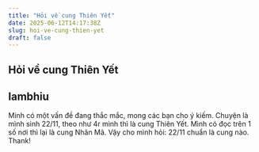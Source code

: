 ```yaml
---
title: "Hỏi về cung Thiên Yết"
date: 2025-06-12T14:17:38Z
slug: hoi-ve-cung-thien-yet
draft: false
---
```


## Hỏi về cung Thiên Yết

## lambhiu

Minh có một vấn đề đang thắc mắc, mong các bạn cho ý kiếm. Chuyện là mình sinh 22/11, theo như 4r mình thì là cung Thiên Yết. Mình có đọc trên 1 số nơi thì lại là cung Nhân Mã. Vậy cho mình hỏi: 22/11 chuẩn là cung nào.
Thank!